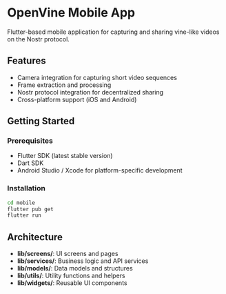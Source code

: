 # OpenVine Mobile App

Flutter-based mobile application for capturing and sharing vine-like videos on the Nostr protocol.

## Features
- Camera integration for capturing short video sequences
- Frame extraction and processing
- Nostr protocol integration for decentralized sharing
- Cross-platform support (iOS and Android)

## Getting Started

### Prerequisites
- Flutter SDK (latest stable version)
- Dart SDK
- Android Studio / Xcode for platform-specific development

### Installation
```bash
cd mobile
flutter pub get
flutter run
```

## Architecture
- **lib/screens/**: UI screens and pages
- **lib/services/**: Business logic and API services
- **lib/models/**: Data models and structures
- **lib/utils/**: Utility functions and helpers
- **lib/widgets/**: Reusable UI components